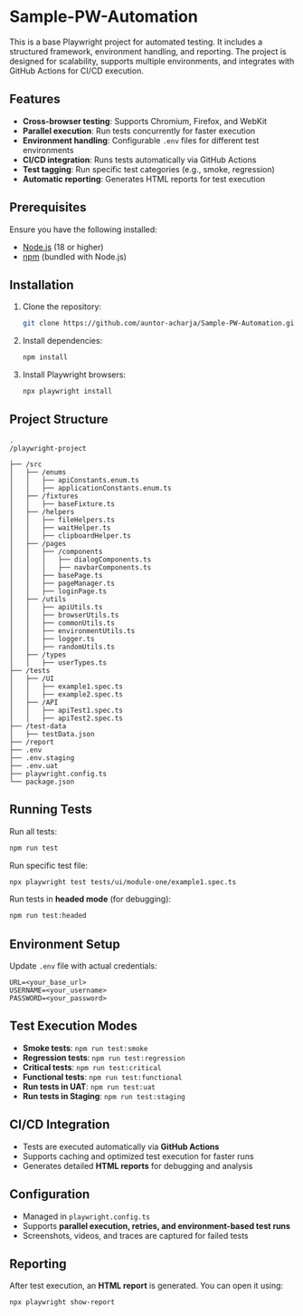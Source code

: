 # Sample-PW-Automation

This is a base Playwright project for automated testing. It includes a structured framework, environment handling, and reporting. The project is designed for scalability, supports multiple environments, and integrates with GitHub Actions for CI/CD execution.

## Features

- **Cross-browser testing**: Supports Chromium, Firefox, and WebKit
- **Parallel execution**: Run tests concurrently for faster execution
- **Environment handling**: Configurable `.env` files for different test environments
- **CI/CD integration**: Runs tests automatically via GitHub Actions
- **Test tagging**: Run specific test categories (e.g., smoke, regression)
- **Automatic reporting**: Generates HTML reports for test execution

## Prerequisites

Ensure you have the following installed:

- [Node.js](https://nodejs.org/en/download/) (18 or higher)
- [npm](https://www.npmjs.com/get-npm) (bundled with Node.js)

## Installation

1. Clone the repository:
   ```bash
   git clone https://github.com/auntor-acharja/Sample-PW-Automation.git
   ```
2. Install dependencies:
   ```bash
   npm install
   ```
3. Install Playwright browsers:
   ```bash
   npx playwright install
   ```

## Project Structure

```
.
/playwright-project

├── /src
│   ├── /enums
│   │   ├── apiConstants.enum.ts
│   │   ├── applicationConstants.enum.ts
│   ├── /fixtures
│   │   ├── baseFixture.ts
│   ├── /helpers
│   │   ├── fileHelpers.ts
│   │   ├── waitHelper.ts
│   │   ├── clipboardHelper.ts
│   ├── /pages
│   │   ├── /components
│   │   │   ├── dialogComponents.ts
│   │   │   ├── navbarComponents.ts
│   │   ├── basePage.ts
│   │   ├── pageManager.ts
│   │   ├── loginPage.ts
│   ├── /utils
│   │   ├── apiUtils.ts
│   │   ├── browserUtils.ts
│   │   ├── commonUtils.ts
│   │   ├── environmentUtils.ts
│   │   ├── logger.ts
│   │   ├── randomUtils.ts
│   ├── /types
│   │   ├── userTypes.ts
├── /tests
│   ├── /UI
│   │   ├── example1.spec.ts
│   │   ├── example2.spec.ts
│   ├── /API
│   │   ├── apiTest1.spec.ts
│   │   ├── apiTest2.spec.ts
├── /test-data
│   ├── testData.json
├── /report
├── .env
├── .env.staging
├── .env.uat
├── playwright.config.ts
└── package.json
```

## Running Tests

Run all tests:

```bash
npm run test
```

Run specific test file:

```bash
npx playwright test tests/ui/module-one/example1.spec.ts
```

Run tests in **headed mode** (for debugging):

```bash
npm run test:headed
```

## Environment Setup

Update `.env` file with actual credentials:

```
URL=<your_base_url>
USERNAME=<your_username>
PASSWORD=<your_password>
```

## Test Execution Modes

- **Smoke tests**: `npm run test:smoke`
- **Regression tests**: `npm run test:regression`
- **Critical tests**: `npm run test:critical`
- **Functional tests**: `npm run test:functional`
- **Run tests in UAT**: `npm run test:uat`
- **Run tests in Staging**: `npm run test:staging`

## CI/CD Integration

- Tests are executed automatically via **GitHub Actions**
- Supports caching and optimized test execution for faster runs
- Generates detailed **HTML reports** for debugging and analysis

## Configuration

- Managed in `playwright.config.ts`
- Supports **parallel execution, retries, and environment-based test runs**
- Screenshots, videos, and traces are captured for failed tests

## Reporting

After test execution, an **HTML report** is generated. You can open it using:

```bash
npx playwright show-report
```
